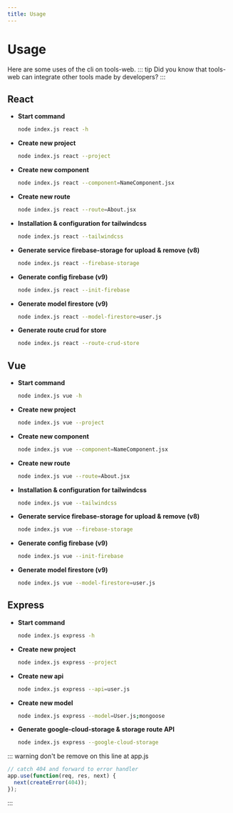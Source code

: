 ```yaml
---
title: Usage
---
```

# Usage
Here are some uses of the cli on tools-web.
::: tip
Did you know that tools-web can integrate other tools made by developers?
:::
## React
- **Start command**
	```bash
	node index.js react -h
	```
- **Create new project**
	```bash
	node index.js react --project
	```
- **Create new component**
	```bash
	node index.js react --component=NameComponent.jsx
	```
- **Create new route**
	```bash
	node index.js react --route=About.jsx
	```
- **Installation & configuration for tailwindcss**
	```bash
	node index.js react --tailwindcss
	```
- **Generate service firebase-storage for upload & remove (v8)**
	```bash
	node index.js react --firebase-storage
	```
- **Generate config firebase (v9)**
	```bash
	node index.js react --init-firebase
	```
- **Generate model firestore (v9)**
	```bash
	node index.js react --model-firestore=user.js
	```
- **Generate route crud for store**
	```bash
	node index.js react --route-crud-store
	```
## Vue
- **Start command**
	```bash
	node index.js vue -h
	```
- **Create new project**
	```bash
	node index.js vue --project
	```
- **Create new component**
	```bash
	node index.js vue --component=NameComponent.jsx
	```
- **Create new route**
	```bash
	node index.js vue --route=About.jsx
	```
- **Installation & configuration for tailwindcss**
	```bash
	node index.js vue --tailwindcss
	```
- **Generate service firebase-storage for upload & remove (v8)**
	```bash
	node index.js vue --firebase-storage
	```
- **Generate config firebase (v9)**
	```bash
	node index.js vue --init-firebase
	```
- **Generate model firestore (v9)**
	```bash
	node index.js vue --model-firestore=user.js
	```

## Express
- **Start command**
	```bash
	node index.js express -h
	```
- **Create new project**
	```bash
	node index.js express --project
	```
- **Create new api**
	```bash
	node index.js express --api=user.js
	```
- **Create new model**
	```bash
	node index.js express --model=User.js;mongoose
	```
- **Generate google-cloud-storage & storage route API**
	```bash
	node index.js express --google-cloud-storage
	```
::: warning
don't be remove on this line at app.js
```javascript {1}
// catch 404 and forward to error handler
app.use(function(req, res, next) {
  next(createError(404));
});
```
:::